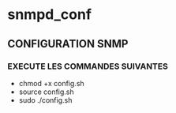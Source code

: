 # snmpd_conf
## CONFIGURATION SNMP
### EXECUTE LES COMMANDES SUIVANTES
- chmod +x config.sh
- source config.sh
- sudo ./config.sh
